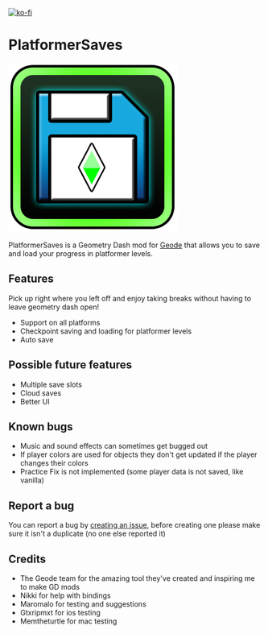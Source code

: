 [![ko-fi](https://ko-fi.com/img/githubbutton_sm.svg)](https://ko-fi.com/H2H2ZNXL5)

# PlatformerSaves

<img src="./logo.png" alt="PlatformerSaves logo" />

PlatformerSaves is a Geometry Dash mod for [Geode](https://geode-sdk.org/) that allows you to save and load your progress in platformer levels.

## Features

Pick up right where you left off and enjoy taking breaks without having to leave geometry dash open!

- Support on all platforms
- Checkpoint saving and loading for platformer levels
- Auto save

## Possible future features

- Multiple save slots
- Cloud saves
- Better UI

## Known bugs

- Music and sound effects can sometimes get bugged out
- If player colors are used for objects they don't get updated if the player changes their colors
- Practice Fix is not implemented (some player data is not saved, like vanilla)

## Report a bug

You can report a bug by [creating an issue](https://github.com/0x5abe/PlatformerSaves/issues), before creating one please make sure it isn't a duplicate (no one else reported it)

## Credits

- The Geode team for the amazing tool they've created and inspiring me to make GD mods
- Nikki for help with bindings
- Maromalo for testing and suggestions
- Gtxripmxt for ios testing
- Memtheturtle for mac testing